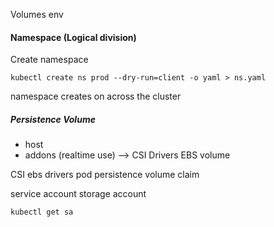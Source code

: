 Volumes
env

#### Namespace (Logical division)

Create namespace
```
kubectl create ns prod --dry-run=client -o yaml > ns.yaml
```

namespace creates on across the cluster

##### Persistence Volume
- host
- addons (realtime use) --> CSI Drivers EBS volume

CSI ebs drivers
pod 
persistence volume claim


service account
storage account

```
kubectl get sa
```

